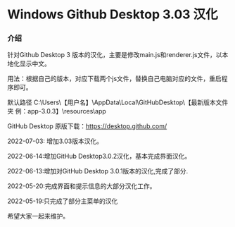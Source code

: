 # Windows Github Desktop 3.03 汉化

### 介绍


针对Github Desktop 3 版本的汉化，主要是修改main.js和renderer.js文件，以本地化显示中文。

用法：根据自己的版本，对应下载两个js文件，替换自己电脑对应的文件，重启程序即可。

默认路径  C:\Users\【用户名】\AppData\Local\GitHubDesktop\【最新版本文件夹 例：app-3.0.3】\resources\app

GitHub Desktop 原版下载：https://desktop.github.com/

2022-07-03: 增加3.03版本汉化。

2022-06-14:增加GitHub Desktop3.0.2汉化，基本完成界面汉化。

2022-06-13:增加对GitHub Desktop 3.0.1版本的汉化,完成了部分.

2022-05-20:完成界面和提示信息的大部分汉化工作。

2022-05-19:只完成了部分主菜单的汉化

希望大家一起来维护。


